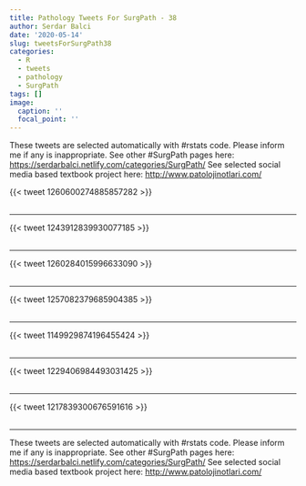 ```yaml
---
title: Pathology Tweets For SurgPath - 38
author: Serdar Balci
date: '2020-05-14'
slug: tweetsForSurgPath38
categories:
  - R
  - tweets
  - pathology
  - SurgPath
tags: []
image:
  caption: ''
  focal_point: ''
---
```



These tweets are selected automatically with #rstats code. Please inform me if any is inappropriate.
See other #SurgPath pages here: https://serdarbalci.netlify.com/categories/SurgPath/ 
See selected social media based textbook project here: http://www.patolojinotlari.com/

{{< tweet 1260600274885857282 >}}
<br>
<br>
<hr>
{{< tweet 1243912839930077185 >}}
<br>
<br>
<hr>
{{< tweet 1260284015996633090 >}}
<br>
<br>
<hr>
{{< tweet 1257082379685904385 >}}
<br>
<br>
<hr>
{{< tweet 1149929874196455424 >}}
<br>
<br>
<hr>
{{< tweet 1229406984493031425 >}}
<br>
<br>
<hr>
{{< tweet 1217839300676591616 >}}
<br>
<br>
<hr>


These tweets are selected automatically with #rstats code. Please inform me if any is inappropriate.
See other #SurgPath pages here: https://serdarbalci.netlify.com/categories/SurgPath/ 
See selected social media based textbook project here: http://www.patolojinotlari.com/
